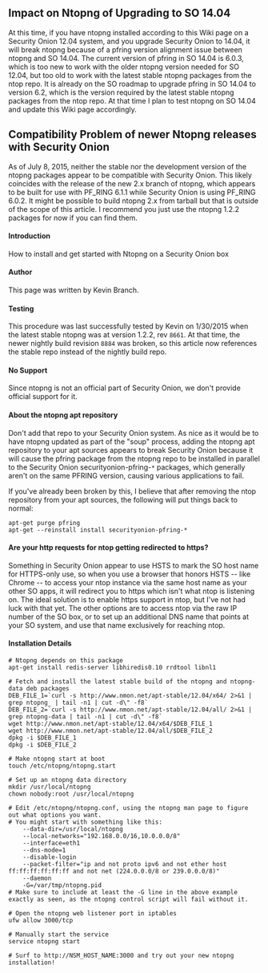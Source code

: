 ## Impact on Ntopng of Upgrading to SO 14.04 

At this time, if you have ntopng installed according to this Wiki page on a Security Onion 12.04 system, and you upgrade Security Onion to 14.04, it will break ntopng because of a pfring version alignment issue between ntopng and SO 14.04.  The current version of pfring in SO 14.04 is 6.0.3, which is too new to work with the older ntopng version needed for SO 12.04, but too old to work with the latest stable ntopng packages from the ntop repo.  It is already on the SO roadmap to upgrade pfring in SO 14.04 to version 6.2, which is the version required by the latest stable ntopng packages from the ntop repo.  At that time I plan to test ntopng on SO 14.04 and update this Wiki page accordingly.


## Compatibility Problem of newer Ntopng releases with Security Onion

As of July 8, 2015, neither the stable nor the development version of the ntopng packages appear to be compatible with Security Onion.  This likely coincides with the release of the new 2.x branch of ntopng, which appears to be built for use with PF_RING 6.1.1 while Security Onion is using PF_RING 6.0.2.  It might be possible to build ntopng 2.x from tarball but that is outside of the scope of this article.  I recommend you just use the ntopng 1.2.2 packages for now if you can find them.

#### Introduction ####

How to install and get started with Ntopng on a Security Onion box

#### Author ####

This page was written by Kevin Branch.

#### Testing ####

This procedure was last successfully tested by Kevin on 1/30/2015 when the latest stable ntopng was at version 1.2.2, rev `8661`.  At that time, the newer nightly build revision `8884` was broken, so this article now references the stable repo instead of the nightly build repo.

#### No Support ####

Since ntopng is not an official part of Security Onion, we don't provide official support for it.

#### About the ntopng apt repository ####

Don't add that repo to your Security Onion system.  As nice as it would be to have ntopng updated as part of the "soup" process, adding the ntopng apt repository to your apt sources appears to break Security Onion because it will cause the pfring package from the ntopng repo to be installed in parallel to the Security Onion securityonion-pfring-`*` packages, which generally aren't on the same PFRING version, causing various applications to fail.

If you've already been broken by this, I believe that after removing the ntop repository from your apt sources, the following will put things back to normal:
```
apt-get purge pfring
apt-get --reinstall install securityonion-pfring-*
```

#### Are your http requests for ntop getting redirected to https? ####

Something in Security Onion appear to use HSTS to mark the SO host name for HTTPS-only use, so when you use a browser that honors HSTS -- like Chrome -- to access your ntop instance via the same host name as your other SO apps, it will redirect you to https which isn't what ntop is listening on.  The ideal solution is to enable https support in ntop, but I've not had luck with that yet.  The other options are to access ntop via the raw IP number of the SO box, or to set up an additional DNS name that points at your SO system, and use that name exclusively for reaching ntop.

#### Installation Details ####

```
# Ntopng depends on this package
apt-get install redis-server libhiredis0.10 rrdtool libnl1

# Fetch and install the latest stable build of the ntopng and ntopng-data deb packages
DEB_FILE_1=`curl -s http://www.nmon.net/apt-stable/12.04/x64/ 2>&1 | grep ntopng_ | tail -n1 | cut -d\" -f8`
DEB_FILE_2=`curl -s http://www.nmon.net/apt-stable/12.04/all/ 2>&1 | grep ntopng-data | tail -n1 | cut -d\" -f8`
wget http://www.nmon.net/apt-stable/12.04/x64/$DEB_FILE_1
wget http://www.nmon.net/apt-stable/12.04/all/$DEB_FILE_2
dpkg -i $DEB_FILE_1 
dpkg -i $DEB_FILE_2

# Make ntopng start at boot
touch /etc/ntopng/ntopng.start

# Set up an ntopng data directory
mkdir /usr/local/ntopng
chown nobody:root /usr/local/ntopng

# Edit /etc/ntopng/ntopng.conf, using the ntopng man page to figure out what options you want.
# You might start with something like this:
	--data-dir=/usr/local/ntopng
	--local-networks="192.168.0.0/16,10.0.0.0/8"
	--interface=eth1
	--dns-mode=1
	--disable-login
	--packet-filter="ip and not proto ipv6 and not ether host ff:ff:ff:ff:ff:ff and not net (224.0.0.0/8 or 239.0.0.0/8)"
	--daemon
	-G=/var/tmp/ntopng.pid
# Make sure to include at least the -G line in the above example exactly as seen, as the ntopng control script will fail without it.

# Open the ntopng web listener port in iptables
ufw allow 3000/tcp

# Manually start the service
service ntopng start

# Surf to http://NSM_HOST_NAME:3000 and try out your new ntopng installation!
```